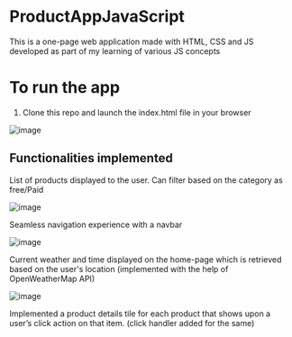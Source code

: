 # ProductAppJavaScript
This is a one-page web application made with HTML, CSS and JS developed as part of my learning of various JS concepts

# To run the app
1. Clone this repo and launch the index.html file in your browser

![image](https://github.com/8NavyaShree/ProductAppJavaScript/assets/168154968/5143f68c-e761-42f2-a8a5-2bea3c506f13)

## Functionalities implemented
List of products displayed to the user. 
Can filter based on the category as free/Paid 

![image](https://github.com/8NavyaShree/ProductAppJavaScript/assets/168154968/1a2a1099-8664-44c6-af6d-10398855ae92)

Seamless navigation experience with a navbar 

![image](https://github.com/8NavyaShree/ProductAppJavaScript/assets/168154968/2c800a98-5e3c-435d-b188-68916973be53)

Current weather and time displayed on the home-page which is retrieved based on the user's location (implemented with the help of OpenWeatherMap API) 

![image](https://github.com/8NavyaShree/ProductAppJavaScript/assets/168154968/9148b1d1-b58c-4b8e-8fd3-f0948deb4098)

Implemented a product details tile for each product that shows upon a user’s click action on that item. (click handler added for the same)
